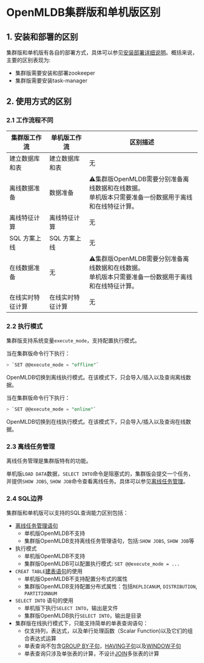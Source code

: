 # OpenMLDB集群版和单机版区别

## 1. 安装和部署的区别

集群版和单机版有各自的部署方式，具体可以参见[安装部署详细说明](../deploy/install_deploy.md)。概括来说，主要的区别表现为:

- 集群版需要安装和部署zookeeper
- 集群版需要安装task-manager

## 2. 使用方式的区别

### 2.1 工作流程不同

| 集群版工作流     | 单机版工作流     | 区别描述                                                     |
| ---------------- | ---------------- | ------------------------------------------------------------ |
| 建立数据库和表   | 建立数据库和表   | 无                                                           |
| 离线数据准备     | 数据准备         | ⚠️集群版OpenMLDB需要分别准备离线数据和在线数据。<br />单机版本只需要准备一份数据用于离线和在线特征计算。 |
| 离线特征计算     | 离线特征计算     | 无                                                           |
| SQL 方案上线     | SQL 方案上线     | 无                                                           |
| 在线数据准备     | 无               | ⚠️集群版OpenMLDB需要分别准备离线数据和在线数据。<br />单机版本只需要准备一份数据用于离线和在线特征计算。 |
| 在线实时特征计算 | 在线实时特征计算 | 无                                                           |



### 2.2 执行模式

集群版支持系统变量`execute_mode`，支持配置执行模式。

当在集群版命令行下执行：

```sql
> `SET @@execute_mode = "offline"`
```

OpenMLDB切换到离线执行模式。在该模式下，只会导入/插入以及查询离线数据。

当在集群版命令行下执行：

```sql
> `SET @@execute_mode = "online"`
```

OpenMLDB切换到在线执行模式。在该模式下，只会导入/插入以及查询在线数据。

### 2.3 离线任务管理

离线任务管理是集群版特有的功能。

单机版`LOAD DATA`数据，`SELECT INTO`命令是阻塞式的，集群版会提交一个任务，并提供`SHOW JOBS`, `SHOW JOB`命令查看离线任务。具体可以参见[离线任务管理](../reference/sql/task_manage/reference.md)。

### 2.4 SQL边界

集群版和单机版可以支持的SQL查询能力区别包括：

- [离线任务管理语句](../reference/sql/task_manage/reference.md)
  - 单机版OpenMLDB不支持
  - 集群版OpenMLDB支持离线任务管理语句，包括:`SHOW JOBS`, `SHOW JOB`等
- 执行模式
  - 单机版OpenMLDB不支持
  - 集群版OpenMLDB可以配置执行模式: `SET @@execute_mode = ...`
- `CREAT TABLE`[建表语句](../reference/sql/ddl/CREATE_TABLE_STATEMENT.md)的使用
  - 单机版OpenMLDB不支持配置分布式的属性
  - 集群版OpenMLDB支持配置分布式属性：包括`REPLICANUM`, `DISTRIBUTION`, `PARTITIONNUM`
- `SELECT INTO` 语句的使用
  - 单机版下执行`SELECT INTO`，输出是文件
  - 集群版OpenMLDB执行`SELECT INTO`，输出是目录
- 集群版在线执行模式下，只能支持简单的单表查询语句：
  - 仅支持列，表达式，以及单行处理函数（Scalar Function)以及它们的组合表达式运算
  - 单表查询不包含[GROUP BY子句](../reference/sql/dql/JOIN_CLAUSE.md)，[HAVING子句](../reference/sql/dql/HAVING_CLAUSE.md)以及[WINDOW子句](../reference/sql/dql/WINDOW_CLAUSE.md)
  - 单表查询只涉及单张表的计算，不设计[JOIN](../reference/sql/dql/JOIN_CLAUSE.md)多张表的计算

### 